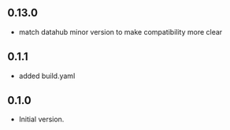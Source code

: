 ## 0.13.0
- match datahub minor version to make compatibility more clear

## 0.1.1
- added build.yaml

## 0.1.0
- Initial version.
